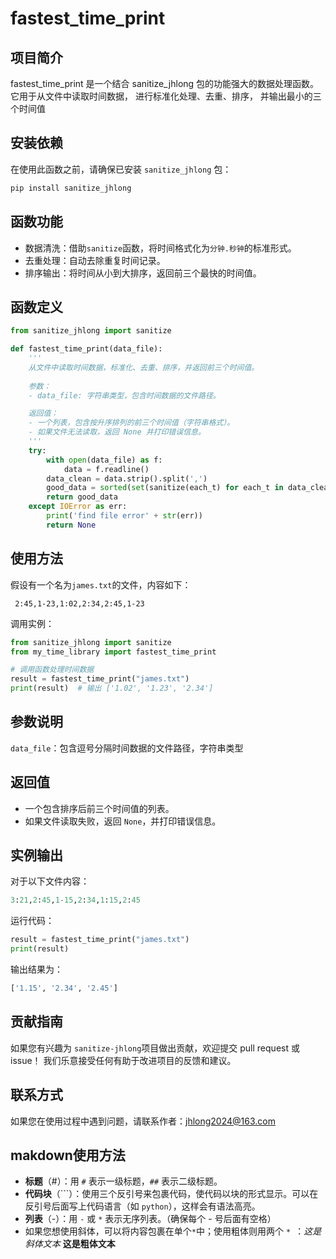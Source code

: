 # fastest_time_print

## 项目简介
fastest_time_print 是一个结合 sanitize_jhlong 包的功能强大的数据处理函数。它用于从文件中读取时间数据， 进行标准化处理、去重、排序，
并输出最小的三个时间值

## 安装依赖
在使用此函数之前，请确保已安装 `sanitize_jhlong` 包：

```python
pip install sanitize_jhlong
```

## 函数功能
* 数据清洗：借助`sanitize`函数，将时间格式化为`分钟.秒钟`的标准形式。
* 去重处理：自动去除重复时间记录。
* 排序输出：将时间从小到大排序，返回前三个最快的时间值。

## 函数定义

```python
from sanitize_jhlong import sanitize

def fastest_time_print(data_file):
    '''
    从文件中读取时间数据，标准化、去重、排序，并返回前三个时间值。
    
    参数：
    - data_file: 字符串类型，包含时间数据的文件路径。

    返回值：
    - 一个列表，包含按升序排列的前三个时间值（字符串格式）。
    - 如果文件无法读取，返回 None 并打印错误信息。
    '''
    try:
        with open(data_file) as f:
            data = f.readline()
        data_clean = data.strip().split(',')
        good_data = sorted(set(sanitize(each_t) for each_t in data_clean))[0:3]
        return good_data      
    except IOError as err:
        print('find file error' + str(err))
        return None

```
## 使用方法
假设有一个名为`james.txt`的文件，内容如下：

```markfile
 2:45,1-23,1:02,2:34,2:45,1-23
```
调用实例：
```python
from sanitize_jhlong import sanitize
from my_time_library import fastest_time_print

# 调用函数处理时间数据
result = fastest_time_print("james.txt")
print(result)  # 输出 ['1.02', '1.23', '2.34']
```

## 参数说明
`data_file`：包含逗号分隔时间数据的文件路径，字符串类型

## 返回值
* 一个包含排序后前三个时间值的列表。
* 如果文件读取失败，返回 `None`，并打印错误信息。

## 实例输出
对于以下文件内容：
```python
3:21,2:45,1-15,2:34,1:15,2:45
```
运行代码：
```python
result = fastest_time_print("james.txt")
print(result)
```
输出结果为：
```python
['1.15', '2.34', '2.45']
```
## 贡献指南
如果您有兴趣为 `sanitize-jhlong`项目做出贡献，欢迎提交 pull request 或 issue！
我们乐意接受任何有助于改进项目的反馈和建议。

## 联系方式
如果您在使用过程中遇到问题，请联系作者：jhlong2024@163.com

## makdown使用方法
- **标题**（#）：用 `#` 表示一级标题，`##` 表示二级标题。
- **代码块**（```）：使用三个反引号来包裹代码，使代码以块的形式显示。可以在反引号后面写上代码语言（如 `python`），这样会有语法高亮。
- **列表**（-）：用 `-` 或 `*` 表示无序列表。（确保每个 - 号后面有空格）
- 如果您想使用斜体，可以将内容包裹在单个` * `中；使用粗体则用两个 `* `：*这是斜体文本*
**这是粗体文本**


